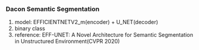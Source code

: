 ### Dacon Semantic Segmentation
1. model: EFFICIENTNETV2_m(encoder) + U_NET(decoder)
2. binary class
3. reference: EFF-UNET: A Novel Architecture for Semantic Segmentation in Unstructured Environment(CVPR 2020)
